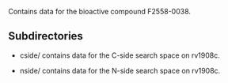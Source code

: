 Contains data for the bioactive compound F2558-0038.

## Subdirectories

- cside/ contains data for the C-side search space on rv1908c.

- nside/ contains data for the N-side search space on rv1908c.

